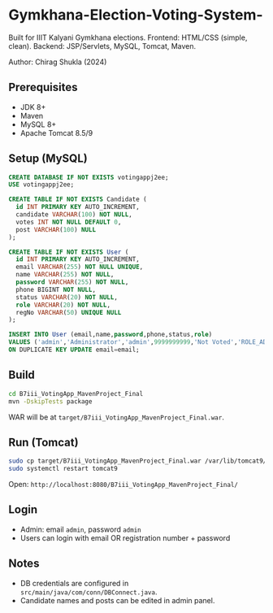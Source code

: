# Gymkhana-Election-Voting-System-


Built for IIIT Kalyani Gymkhana elections. Frontend: HTML/CSS (simple, clean). Backend: JSP/Servlets, MySQL, Tomcat, Maven.

Author: Chirag Shukla (2024)

## Prerequisites
- JDK 8+
- Maven
- MySQL 8+
- Apache Tomcat 8.5/9

## Setup (MySQL)
```sql
CREATE DATABASE IF NOT EXISTS votingappj2ee;
USE votingappj2ee;

CREATE TABLE IF NOT EXISTS Candidate (
  id INT PRIMARY KEY AUTO_INCREMENT,
  candidate VARCHAR(100) NOT NULL,
  votes INT NOT NULL DEFAULT 0,
  post VARCHAR(100) NULL
);

CREATE TABLE IF NOT EXISTS User (
  id INT PRIMARY KEY AUTO_INCREMENT,
  email VARCHAR(255) NOT NULL UNIQUE,
  name VARCHAR(255) NOT NULL,
  password VARCHAR(255) NOT NULL,
  phone BIGINT NOT NULL,
  status VARCHAR(20) NOT NULL,
  role VARCHAR(20) NOT NULL,
  regNo VARCHAR(50) UNIQUE NULL
);

INSERT INTO User (email,name,password,phone,status,role)
VALUES ('admin','Administrator','admin',9999999999,'Not Voted','ROLE_ADMIN')
ON DUPLICATE KEY UPDATE email=email;
```

## Build
```bash
cd B7iii_VotingApp_MavenProject_Final
mvn -DskipTests package
```
WAR will be at `target/B7iii_VotingApp_MavenProject_Final.war`.

## Run (Tomcat)
```bash
sudo cp target/B7iii_VotingApp_MavenProject_Final.war /var/lib/tomcat9/webapps/
sudo systemctl restart tomcat9
```
Open: `http://localhost:8080/B7iii_VotingApp_MavenProject_Final/`

## Login
- Admin: email `admin`, password `admin`
- Users can login with email OR registration number + password

## Notes
- DB credentials are configured in `src/main/java/com/conn/DBConnect.java`.
- Candidate names and posts can be edited in admin panel.


